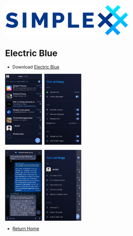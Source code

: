 <img src="../resources/logo-light.png">

# Electric Blue

* Download [Electric Blue](../themes/SxC_electricBlue.theme)

<img src="../screenshots/SxC_ElectricBlue01.jpg" width="120">&nbsp;&nbsp;<img src="../screenshots/SxC_ElectricBlue02.jpg" width="120">

<img src="../screenshots/SxC_ElectricBlue03.jpg" width="120">&nbsp;&nbsp;<img src="../screenshots/SxC_ElectricBlue04.jpg" width="120">

* [Return Home](../README.md) 